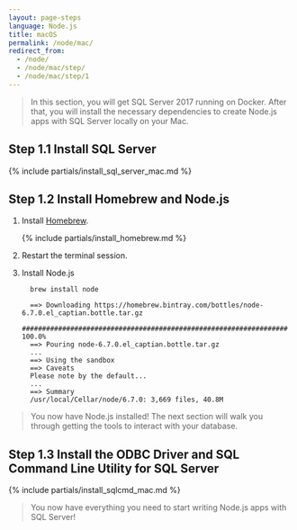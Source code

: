```yaml
---
layout: page-steps
language: Node.js
title: macOS
permalink: /node/mac/
redirect_from:
  - /node/
  - /node/mac/step/
  - /node/mac/step/1
---
```


> In this section, you will get SQL Server 2017 running on Docker. After that, you will install the necessary dependencies to create Node.js apps with SQL Server locally on your Mac.

## Step 1.1 Install SQL Server

{% include partials/install_sql_server_mac.md %}

## Step 1.2 Install Homebrew and Node.js

1. Install [Homebrew](https://brew.sh/).

    {% include partials/install_homebrew.md %}

2. Restart the terminal session.

3. Install Node.js

    ```terminal
      brew install node
    ```
    
    ```results
      ==> Downloading https://homebrew.bintray.com/bottles/node-6.7.0.el_captian.bottle.tar.gz
      ################################################################## 100.0%
      ==> Pouring node-6.7.0.el_captian.bottle.tar.gz
      ...
      ==> Using the sandbox
      ==> Caveats
      Please note by the default...
      ...
      ==> Summary
      /usr/local/Cellar/node/6.7.0: 3,669 files, 40.8M
    ```
> You now have Node.js installed! The next section will walk you through getting the tools to interact with your database.

## Step 1.3 Install the ODBC Driver and SQL Command Line Utility for SQL Server

{% include partials/install_sqlcmd_mac.md %}
    
> You now have everything you need to start writing Node.js apps with SQL Server!
